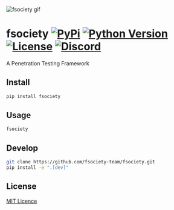 ![fsociety gif](https://raw.githubusercontent.com/fsociety-team/fsociety/master/fsociety.gif)

[comment]: # "TODO: Replace with fsociety gif in the same style"

# fsociety [![PyPi](https://img.shields.io/pypi/v/fsociety?style=flat-square)](https://pypi.org/project/fsociety/) [![Python Version](https://img.shields.io/pypi/pyversions/fsociety?color=orange&style=flat-square)](https://www.python.org/download/releases/3.0/) [![License](https://img.shields.io/pypi/l/fsociety?style=flat-square)](https://github.com/fsociety-team/fsociety/blob/master/LICENSE) [![Discord](https://img.shields.io/discord/541829295870443542?style=flat-square&color=%237289da)](https://discord.gg/BaBpuPn)

A Penetration Testing Framework

## Install

```bash
pip install fsociety
```

## Usage

```bash
fsociety
```

## Develop

```bash
git clone https://github.com/fsociety-team/fsociety.git
pip install -e ".[dev]"
```

## License

[MIT Licence](LICENSE)
